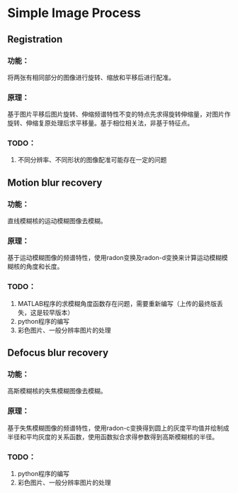 # Simple Image Process

## Registration

### 功能：

将两张有相同部分的图像进行旋转、缩放和平移后进行配准。

### 原理：

基于图片平移后图片旋转、伸缩频谱特性不变的特点先求得旋转伸缩量，对图片作旋转、伸缩复原处理后求平移量。基于相位相关法，非基于特征点。

### TODO：

1. 不同分辨率、不同形状的图像配准可能存在一定的问题

## Motion blur recovery

### 功能：

直线模糊核的运动模糊图像去模糊。

### 原理：

基于运动模糊图像的频谱特性，使用radon变换及radon-d变换来计算运动模糊模糊核的角度和长度。

### TODO：
1. MATLAB程序的求模糊角度函数存在问题，需要重新编写（上传的最终版丢失，这是较早版本）
2. python程序的编写
3. 彩色图片、一般分辨率图片的处理

## Defocus blur recovery

### 功能：

高斯模糊核的失焦模糊图像去模糊。

### 原理：

基于失焦模糊图像的频谱特性，使用radon-c变换得到圆上的灰度平均值并绘制成半径和平均灰度的关系函数，使用函数拟合求得参数得到高斯模糊核的半径。

### TODO：

1. python程序的编写
2. 彩色图片、一般分辨率图片的处理
